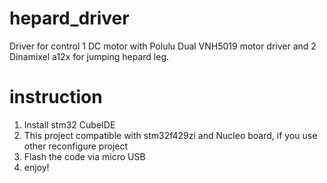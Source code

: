 # hepard_driver
Driver for control 1 DC motor with Polulu Dual VNH5019 motor driver and 2 Dinamixel a12x for jumping hepard leg.

# instruction
1. Install stm32 CubeIDE
2. This project compatible with stm32f429zi and Nucleo board, if you use other reconfigure project
3. Flash the code via micro USB
4. enjoy!
